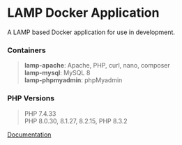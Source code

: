 # LAMP Docker Application

A LAMP based Docker application for use in development.

### Containers
> **lamp-apache**: Apache, PHP, curl, nano, composer  
> **lamp-mysql**: MySQL 8  
> **lamp-phpmyadmin**: phpMyadmin  

### PHP Versions
> PHP 7.4.33  
> PHP 8.0.30, 8.1.27, 8.2.15, PHP 8.3.2

[Documentation](./resources/docker/DockerReadme.md) 

